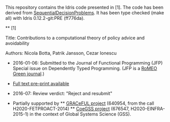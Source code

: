 This repository contains the Idris code presented in [1]. The code has
been derived from
[SequentialDecisionProblems](https://gitlab.pik-potsdam.de/botta/IdrisLibs/tree/master/SequentialDecisionProblems).
It has been type checked (make all) with Idris 0.12.2-git:PRE (ff776da).


** [1]

Title: Contributions to a computational theory of policy advice and
       avoidability

Authors: Nicola Botta, Patrik Jansson, Cezar Ionescu

* 2016-01-06: Submitted to the Journal of Functional Programming (JFP)
  Special issue on Dependently Typed Programming. (JFP is a [RoMEO Green
  journal](http://www.sherpa.ac.uk/romeo/search.php?issn=0956-7968).)

* [Full text pre-print available](http://www.cse.chalmers.se/~patrikj/papers/CompTheoryPolicyAdviceAvoidability_JFP_2016_preprint.pdf)

* 2016-07: Review verdict: "Reject and resubmit"

* Partially supported by
** [GRACeFUL project](https://www.graceful-project.eu/) (640954, from
   the call H2020-FETPROACT-2014)
** [CoeGSS project](http://coegss.eu/) (676547, H2020-EINFRA-2015-1) in
   the context of Global Systems Science (GSS).

